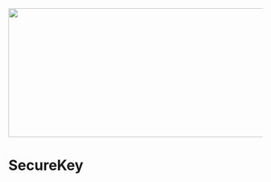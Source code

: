 
<div align="center">
  <span><img src="https://github.com/rushmi0/SecureKey/assets/120770468/86838b9c-10a4-41ee-9d4b-31000c194878" height=256 width=512 /></span>
</div>


# SecureKey